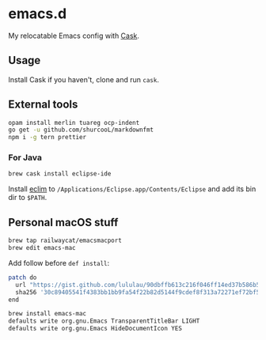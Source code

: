 emacs.d
=======

My relocatable Emacs config with [Cask](https://github.com/cask/cask).

Usage
-----

Install Cask if you haven't, clone and run `cask`.

External tools
--------------

```sh
opam install merlin tuareg ocp-indent
go get -u github.com/shurcooL/markdownfmt
npm i -g tern prettier

```

### For Java

```sh
brew cask install eclipse-ide
```

Install [eclim](http://eclim.org) to `/Applications/Eclipse.app/Contents/Eclipse` and add its bin dir to `$PATH`.

Personal macOS stuff
--------------------

```sh
brew tap railwaycat/emacsmacport
brew edit emacs-mac
```

Add follow before `def install`:

```sh
patch do
  url "https://gist.github.com/lululau/90dbffb613c216f046ff14ed37b586b5/raw/32dceaf9a45e8dbdfe793852f88e15cbaedec8d8/emacs-mac-title-bar.patch"
  sha256 '30c89405541f4383bb1bb9fa54f22b82d5144f9cdef8f313a72271ef72bf51ed'
end
```

```sh
brew install emacs-mac
defaults write org.gnu.Emacs TransparentTitleBar LIGHT
defaults write org.gnu.Emacs HideDocumentIcon YES
```
